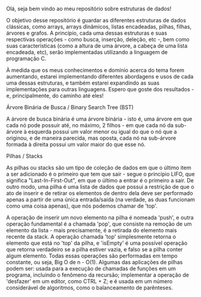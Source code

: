 Olá, seja bem vindo ao meu repositório sobre estruturas de dados!

O objetivo desse repositório é guardar as diferentes estruturas de dados clássicas, como arrays, arrays dinâmicos, listas encadeadas, pilhas, filhas, árvores e grafos.
A princípio, cada uma dessas estruturas e suas respectivas operações - como busca, inserção, deleção, etc -, bem como suas características (como a altura de uma árvore,
a cabeça de uma lista encadeada, etc), serão implementadas utilizando a linguagem de programação C.

À medida que os meus conhecimentos e domínio acerca do tema forem aumentando, estarei implementando diferentes abordagens e usos de cada uma dessas estruturas, e também 
estarei expandindo as suas implementações para outras linguagens. Espero que goste dos resultados - e, principalmente, do caminho até eles! 



Árvore Binária de Busca / Binary Search Tree (BST)

A árvore de busca binária é uma árvore binária - isto é, uma árvore em que cada nó pode possuir até, no máximo, 2 filhos - em que cada nó da sub-árvore à esquerda possui um valor menor ou igual do que o nó que a originou, e de maneira parecida, mas oposta, cada nó na sub-árvore formada à direita possui um valor maior do que esse nó. 



Pilhas / Stacks

As pilhas ou stacks são um tipo de coleção de dados em que o último item a ser adicionado é o primeiro que tem que sair - segue o princípio LIFO, que significa "Last-In-First-Out", em que o último a entrar é o primeiro a sair. De outro modo, uma pilha é uma lista de dados que possui a restrição de que o ato de inserir e de retirar os elementos de dentro dela deve ser performado apenas a partir de uma única entrada/saída (na verdade, as duas funcionam como uma coisa apenas), que nós podemos chamar de 'top'. 

A operação de inserir um novo elemento na pilha é nomeada 'push', e outra operação fundamental é a chamada 'pop', que consiste na remoção de um elemento da lista - mais precisamente, é a retirada do elemento mais recente da stack. A operação chamada 'top' simplesmente retorna o elemento que está no 'top' da pilha, e 'isEmpty' é uma possível operação que retorna verdadeiro se a pilha estiver vazia, e falso se a pilha conter algum elemento. Todas essas operações são performadas em tempo constante, ou seja, Big O de n - O(1). Algumas das aplicações de pilhas podem ser: usada para a execução de chamadas de funções em um programa, incluindo o fenômeno da recursão; implementar a operação de 'desfazer' em um editor, como CTRL + Z; e é usada em um número considerável de algoritmos, como o balanceamento de parênteses.
